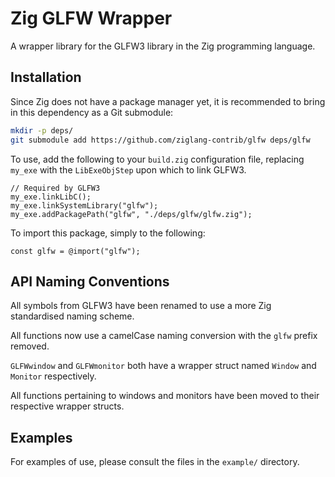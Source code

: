 # Zig GLFW Wrapper

A wrapper library for the GLFW3 library in the Zig programming language.

## Installation

Since Zig does not have a package manager yet, it is recommended to bring in
this dependency as a Git submodule:

```sh
mkdir -p deps/
git submodule add https://github.com/ziglang-contrib/glfw deps/glfw
```

To use, add the following to your `build.zig` configuration file, replacing
`my_exe` with the `LibExeObjStep` upon which to link GLFW3.

```zig
// Required by GLFW3
my_exe.linkLibC();
my_exe.linkSystemLibrary("glfw");
my_exe.addPackagePath("glfw", "./deps/glfw/glfw.zig");
```

To import this package, simply to the following:

```zig
const glfw = @import("glfw");
```

## API Naming Conventions

All symbols from GLFW3 have been renamed to use a more Zig standardised naming
scheme.

All functions now use a camelCase naming conversion with the `glfw` prefix
removed.

`GLFWwindow` and `GLFWmonitor` both have a wrapper struct named `Window` and
`Monitor` respectively.

All functions pertaining to windows and monitors have been moved to their
respective wrapper structs.

## Examples

For examples of use, please consult the files in the `example/` directory.
